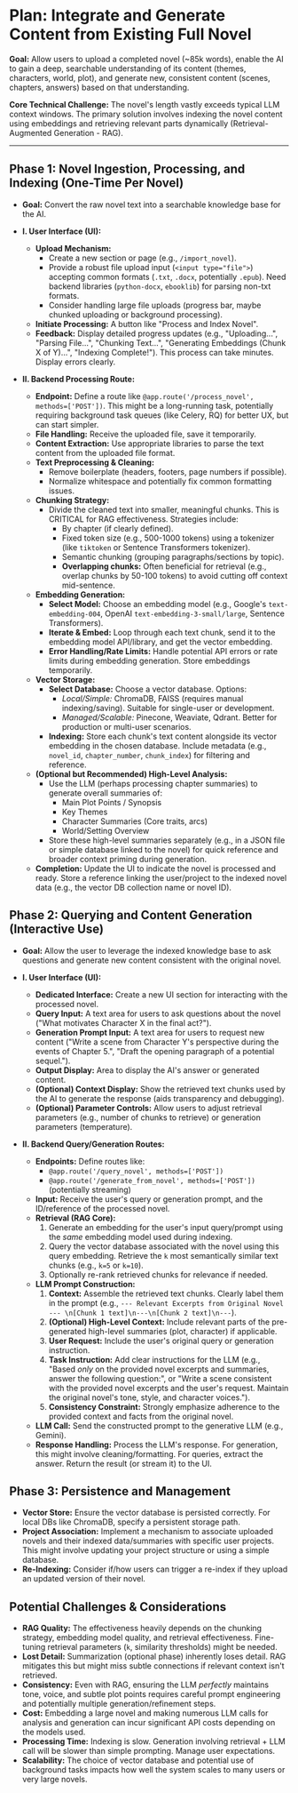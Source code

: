 # Plan: Integrate and Generate Content from Existing Full Novel

**Goal:** Allow users to upload a completed novel (~85k words), enable the AI to gain a deep, searchable understanding of its content (themes, characters, world, plot), and generate new, consistent content (scenes, chapters, answers) based on that understanding.

**Core Technical Challenge:** The novel's length vastly exceeds typical LLM context windows. The primary solution involves indexing the novel content using embeddings and retrieving relevant parts dynamically (Retrieval-Augmented Generation - RAG).

---

## Phase 1: Novel Ingestion, Processing, and Indexing (One-Time Per Novel)

*   **Goal:** Convert the raw novel text into a searchable knowledge base for the AI.

*   **I. User Interface (UI):**
    *   **Upload Mechanism:**
        *   Create a new section or page (e.g., `/import_novel`).
        *   Provide a robust file upload input (`<input type="file">`) accepting common formats (`.txt`, `.docx`, potentially `.epub`). Need backend libraries (`python-docx`, `ebooklib`) for parsing non-txt formats.
        *   Consider handling large file uploads (progress bar, maybe chunked uploading or background processing).
    *   **Initiate Processing:** A button like "Process and Index Novel".
    *   **Feedback:** Display detailed progress updates (e.g., "Uploading...", "Parsing File...", "Chunking Text...", "Generating Embeddings (Chunk X of Y)...", "Indexing Complete!"). This process can take minutes. Display errors clearly.

*   **II. Backend Processing Route:**
    *   **Endpoint:** Define a route like `@app.route('/process_novel', methods=['POST'])`. This might be a long-running task, potentially requiring background task queues (like Celery, RQ) for better UX, but can start simpler.
    *   **File Handling:** Receive the uploaded file, save it temporarily.
    *   **Content Extraction:** Use appropriate libraries to parse the text content from the uploaded file format.
    *   **Text Preprocessing & Cleaning:**
        *   Remove boilerplate (headers, footers, page numbers if possible).
        *   Normalize whitespace and potentially fix common formatting issues.
    *   **Chunking Strategy:**
        *   Divide the cleaned text into smaller, meaningful chunks. This is CRITICAL for RAG effectiveness. Strategies include:
            *   By chapter (if clearly defined).
            *   Fixed token size (e.g., 500-1000 tokens) using a tokenizer (like `tiktoken` or Sentence Transformers tokenizer).
            *   Semantic chunking (grouping paragraphs/sections by topic).
            *   **Overlapping chunks:** Often beneficial for retrieval (e.g., overlap chunks by 50-100 tokens) to avoid cutting off context mid-sentence.
    *   **Embedding Generation:**
        *   **Select Model:** Choose an embedding model (e.g., Google's `text-embedding-004`, OpenAI `text-embedding-3-small/large`, Sentence Transformers).
        *   **Iterate & Embed:** Loop through each text chunk, send it to the embedding model API/library, and get the vector embedding.
        *   **Error Handling/Rate Limits:** Handle potential API errors or rate limits during embedding generation. Store embeddings temporarily.
    *   **Vector Storage:**
        *   **Select Database:** Choose a vector database. Options:
            *   _Local/Simple:_ ChromaDB, FAISS (requires manual indexing/saving). Suitable for single-user or development.
            *   _Managed/Scalable:_ Pinecone, Weaviate, Qdrant. Better for production or multi-user scenarios.
        *   **Indexing:** Store each chunk's text content alongside its vector embedding in the chosen database. Include metadata (e.g., `novel_id`, `chapter_number`, `chunk_index`) for filtering and reference.
    *   **(Optional but Recommended) High-Level Analysis:**
        *   Use the LLM (perhaps processing chapter summaries) to generate overall summaries of:
            *   Main Plot Points / Synopsis
            *   Key Themes
            *   Character Summaries (Core traits, arcs)
            *   World/Setting Overview
        *   Store these high-level summaries separately (e.g., in a JSON file or simple database linked to the novel) for quick reference and broader context priming during generation.
    *   **Completion:** Update the UI to indicate the novel is processed and ready. Store a reference linking the user/project to the indexed novel data (e.g., the vector DB collection name or novel ID).

## Phase 2: Querying and Content Generation (Interactive Use)

*   **Goal:** Allow the user to leverage the indexed knowledge base to ask questions and generate new content consistent with the original novel.

*   **I. User Interface (UI):**
    *   **Dedicated Interface:** Create a new UI section for interacting with the processed novel.
    *   **Query Input:** A text area for users to ask questions about the novel ("What motivates Character X in the final act?").
    *   **Generation Prompt Input:** A text area for users to request new content ("Write a scene from Character Y's perspective during the events of Chapter 5.", "Draft the opening paragraph of a potential sequel.").
    *   **Output Display:** Area to display the AI's answer or generated content.
    *   **(Optional) Context Display:** Show the retrieved text chunks used by the AI to generate the response (aids transparency and debugging).
    *   **(Optional) Parameter Controls:** Allow users to adjust retrieval parameters (e.g., number of chunks to retrieve) or generation parameters (temperature).

*   **II. Backend Query/Generation Routes:**
    *   **Endpoints:** Define routes like:
        *   `@app.route('/query_novel', methods=['POST'])`
        *   `@app.route('/generate_from_novel', methods=['POST'])` (potentially streaming)
    *   **Input:** Receive the user's query or generation prompt, and the ID/reference of the processed novel.
    *   **Retrieval (RAG Core):**
        1.  Generate an embedding for the user's input query/prompt using the *same* embedding model used during indexing.
        2.  Query the vector database associated with the novel using this query embedding. Retrieve the `k` most semantically similar text chunks (e.g., `k=5` or `k=10`).
        3.  Optionally re-rank retrieved chunks for relevance if needed.
    *   **LLM Prompt Construction:**
        1.  **Context:** Assemble the retrieved text chunks. Clearly label them in the prompt (e.g., `--- Relevant Excerpts from Original Novel --- \n[Chunk 1 text]\n---\n[Chunk 2 text]\n---`).
        2.  **(Optional) High-Level Context:** Include relevant parts of the pre-generated high-level summaries (plot, character) if applicable.
        3.  **User Request:** Include the user's original query or generation instruction.
        4.  **Task Instruction:** Add clear instructions for the LLM (e.g., "Based *only* on the provided novel excerpts and summaries, answer the following question:", or "Write a scene consistent with the provided novel excerpts and the user's request. Maintain the original novel's tone, style, and character voices.").
        5.  **Consistency Constraint:** Strongly emphasize adherence to the provided context and facts from the original novel.
    *   **LLM Call:** Send the constructed prompt to the generative LLM (e.g., Gemini).
    *   **Response Handling:** Process the LLM's response. For generation, this might involve cleaning/formatting. For queries, extract the answer. Return the result (or stream it) to the UI.

## Phase 3: Persistence and Management

*   **Vector Store:** Ensure the vector database is persisted correctly. For local DBs like ChromaDB, specify a persistent storage path.
*   **Project Association:** Implement a mechanism to associate uploaded novels and their indexed data/summaries with specific user projects. This might involve updating your project structure or using a simple database.
*   **Re-Indexing:** Consider if/how users can trigger a re-index if they upload an updated version of their novel.

## Potential Challenges & Considerations

*   **RAG Quality:** The effectiveness heavily depends on the chunking strategy, embedding model quality, and retrieval effectiveness. Fine-tuning retrieval parameters (`k`, similarity thresholds) might be needed.
*   **Lost Detail:** Summarization (optional phase) inherently loses detail. RAG mitigates this but might miss subtle connections if relevant context isn't retrieved.
*   **Consistency:** Even with RAG, ensuring the LLM *perfectly* maintains tone, voice, and subtle plot points requires careful prompt engineering and potentially multiple generation/refinement steps.
*   **Cost:** Embedding a large novel and making numerous LLM calls for analysis and generation can incur significant API costs depending on the models used.
*   **Processing Time:** Indexing is slow. Generation involving retrieval + LLM call will be slower than simple prompting. Manage user expectations.
*   **Scalability:** The choice of vector database and potential use of background tasks impacts how well the system scales to many users or very large novels.
